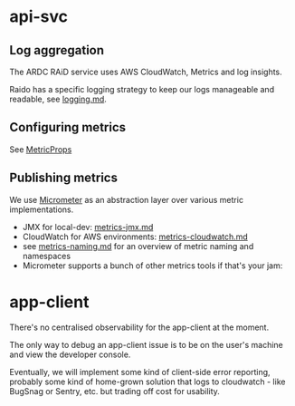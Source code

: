 
# api-svc

## Log aggregation

The ARDC RAiD service uses AWS CloudWatch, Metrics and log insights.


Raido has a specific logging strategy to keep our logs manageable and readable,
see [logging.md](../api-svc/doc/logging.md).


## Configuring metrics

See [MetricProps](../api-svc/spring/src/main/java/raido/apisvc/spring/config/environment/MetricProps.java)


## Publishing metrics

We use [Micrometer](https://micrometer.io/) as an abstraction layer over 
various metric implementations.

* JMX for local-dev: [metrics-jmx.md](../api-svc/doc/metrics-jmx.md) 
* CloudWatch for AWS environments: 
  [metrics-cloudwatch.md](../api-svc/doc/metrics-cloudwatch.md)
* see [metrics-naming.md](../api-svc/doc/metrics-naming.md) for an overview 
  of metric naming and namespaces
* Micrometer supports a bunch of other metrics tools if that's your jam:
  


# app-client

There's no centralised observability for the app-client at the moment.

The only way to debug an app-client issue is to be on the user's machine
and view the developer console.

Eventually, we will implement some kind of client-side error reporting, 
probably some kind of home-grown solution that logs to cloudwatch - like
BugSnag or Sentry, etc. but trading off cost for usability.

